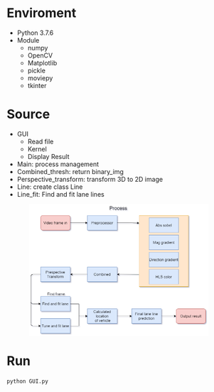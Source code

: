 # Enviroment
- Python 3.7.6
- Module
    - numpy
    - OpenCV
    - Matplotlib
    - pickle
    - moviepy
    - tkinter
# Source
- GUI
    - Read file
    - Kernel
    - Display Result
- Main: process management
- Combined_thresh: return binary_img
- Perspective_transform: transform 3D to 2D image
- Line: create class Line
- Line_fit: Find and fit lane lines

<img src='Process.png' alt='Process' style='display: block; margin-left: auto; margin-right: auto; width:80%'>

# Run
`python GUI.py`
